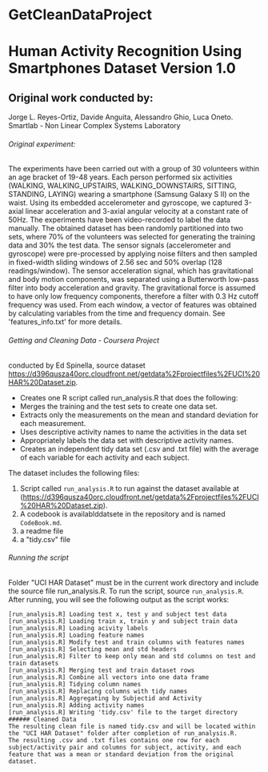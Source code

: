 GetCleanDataProject
===================
# Human Activity Recognition Using Smartphones Dataset Version 1.0

## Original work conducted by: 
Jorge L. Reyes-Ortiz, Davide Anguita, Alessandro Ghio, Luca Oneto.
Smartlab - Non Linear Complex Systems Laboratory
###### Original experiment:
The experiments have been carried out with a group of 30 volunteers within an age bracket of 19-48 years. Each person performed six activities (WALKING, WALKING_UPSTAIRS, WALKING_DOWNSTAIRS, SITTING, STANDING, LAYING) wearing a smartphone (Samsung Galaxy S II) on the waist. Using its embedded accelerometer and gyroscope, we captured 3-axial linear acceleration and 3-axial angular velocity at a constant rate of 50Hz. The experiments have been video-recorded to label the data manually. The obtained dataset has been randomly partitioned into two sets, where 70% of the volunteers was selected for generating the training data and 30% the test data. The sensor signals (accelerometer and gyroscope) were pre-processed by applying noise filters and then sampled in fixed-width sliding windows of 2.56 sec and 50% overlap (128 readings/window). The sensor acceleration signal, which has gravitational and body motion components, was separated using a Butterworth low-pass filter into body acceleration and gravity. The gravitational force is assumed to have only low frequency components, therefore a filter with 0.3 Hz cutoff frequency was used. From each window, a vector of features was obtained by calculating variables from the time and frequency domain. See 'features_info.txt' for more details. 
###### Getting and Cleaning Data - Coursera Project
conducted by Ed Spinella, source dataset https://d396qusza40orc.cloudfront.net/getdata%2Fprojectfiles%2FUCI%20HAR%20Dataset.zip.
*  Creates one R script called run_analysis.R that does the following:
*  Merges the training and the test sets to create one data set.
*  Extracts only the measurements on the mean and standard deviation for each measurement.
*  Uses descriptive activity names to name the activities in the data set
*  Appropriately labels the data set with descriptive activity names.
*  Creates an independent tidy data set (.csv and .txt file) with the average of each variable for each activity and each subject.

The dataset includes the following files:
1. Script called `run_analysis.R` to run against the dataset available at (https://d396qusza40orc.cloudfront.net/getdata%2Fprojectfiles%2FUCI%20HAR%20Dataset.zip).
2. A codebook is availablddatsete in the repository and is named `CodeBook.md`.
3. a readme file
4. a "tidy.csv" file
###### Running the script
Folder "UCI HAR Dataset" must be in the current work directory and include the source file run_analysis.R.
To run the script, source `run_analysis.R`. After running, you will see the following output as the script works:

```
[run_analysis.R] Loading test x, test y and subject test data
[run_analysis.R] Loading train x, train y and subject train data
[run_analysis.R] Loading acivity labels
[run_analysis.R] Loading feature names 
[run_analysis.R] Modify test and train columns with features names
[run_analysis.R] Selecting mean and std headers 
[run_analysis.R] Filter to keep only mean and std columns on test and train datasets
[run_analysis.R] Merging test and train dataset rows   
[run_analysis.R] Combine all vectors into one data frame
[run_analysis.R] Tidying column names
[run_analysis.R] Replacing columns with tidy names
[run_analysis.R] Aggregating by Subjectid and Activity
[run_analysis.R] Adding activity names
[run_analysis.R] Writing 'tidy.csv' file to the target directory 
###### Cleaned Data
The resulting clean file is named tidy.csv and will be located within the "UCI HAR Dataset" folder after completion of run_analysis.R.
The resulting .csv and .txt files contains one row for each subject/activity pair and columns for subject, activity, and each feature that was a mean or standard deviation from the original dataset.
